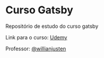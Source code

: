 # Curso Gatsby
Repositório de estudo do curso gatsby

Link para o curso: [Udemy](https://www.udemy.com/course/gatsby-crie-um-site-pwa-com-react-graphql-e-netlify-cms/l)

Professor: [@willianjusten](https://github.com/willianjusten)

